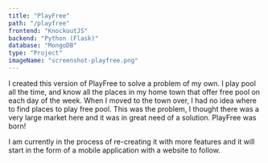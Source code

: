 ```yaml
---
title: "PlayFree"
path: "/playfree"
frontend: "KnockoutJS"
backend: "Python (Flask)"
database: "MongoDB"
type: "Project"
imageName: "screenshot-playfree.png"
---
```


I created this version of PlayFree to solve a problem of my own. I play pool all the time, and know all the places in my home town that offer free pool on each day of the week. When I moved to the town over, I had no idea where to find places to play free pool. This was the problem, I thought there was a very large market here and it was in great need of a solution. PlayFree was born!

I am currently in the process of re-creating it with more features and it will start in the form of a mobile application with a website to follow.
